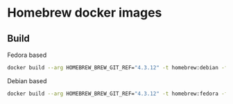 # Homebrew docker images
## Build
Fedora based
```bash
docker build --arg HOMEBREW_BREW_GIT_REF="4.3.12" -t homebrew:debian -f debian/Dockerfile ./debian
```

Debian based 
```bash
docker build --arg HOMEBREW_BREW_GIT_REF="4.3.12" -t homebrew:fedora -f fedora/Dockerfile ./fedora
```